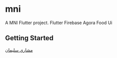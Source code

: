 # mni

A MNI Flutter project.
Flutter Firebase Agora 
Food Ui 
## Getting Started

<div class="badge-base LI-profile-badge" data-locale="en_US" data-size="medium" data-theme="light" data-type="VERTICAL" data-vanity="مشاري-سليمان-279545224" data-version="v1"><a class="badge-base__link LI-simple-link" href="https://sa.linkedin.com/in/%D9%85%D8%B4%D8%A7%D8%B1%D9%8A-%D8%B3%D9%84%D9%8A%D9%85%D8%A7%D9%86-279545224?trk=profile-badge">مشاري سليمان</a></div>
              
